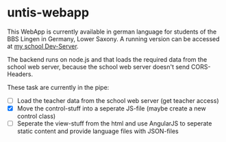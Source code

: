 # untis-webapp
This WebApp is currently available in german language for students of the BBS Lingen in Germany, Lower Saxony. 
A running version can be accessed at [my school Dev-Server](http://mwserver.bplaced.net/tug-vertretungen).

The backend runs on node.js and that loads the required data from the school web server, because the school web server doesn't send CORS-Headers. 

These task are currently in the pipe:

- [ ] Load the teacher data from the school web server (get teacher access)
- [x] Move the control-stuff into a seperate JS-file (maybe create a new control class)
- [ ] Seperate the view-stuff from the html and use AngularJS to seperate static content and provide language files with JSON-files